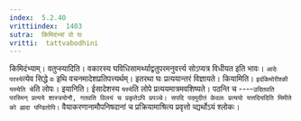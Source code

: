 ```yaml
---
index:  5.2.40
vrittiindex:  1403
sutra:  किमिदंभ्यां वो घः
vritti:  tattvabodhini 
---
```


किमिदंभ्याम्। वतुप्स्यादिति। वकारस्य घविधिसामर्थ्याद्वतुपरमनुवर्त्त्य सोऽप्यत्र विधीयत इति भावः। `आदेः परस्ये`त्येव सिद्धे `वः` इथि वचनमादेशप्रतिपत्त्यर्थम्। इतरथा घः प्रत्ययान्तरं विज्ञायते। कियामिति। `इदंकिमोरीश्की` `यस्येति चे`ति लोपः। इयानिति। ईसादेशस्य `यस्ये`ति लोपे प्रत्ययमात्रमवशिष्यते। पठन्ति च ----`उदितवति परस्मिन् प्रत्यये शास्त्रयोनौ, गतवति विलयं च प्रकृतेऽपि प्रपञ्चे। सपदि पदमुदीतं केवलः प्रत्ययो यत्तदियदिति मिमीते को ह्मदा पण्डितोपि।` वैयाकरणानामौपनिषदानां च प्रक्रियामाश्रित्य प्रवृत्तो व्द्यर्थोऽयं श्लोकः।

